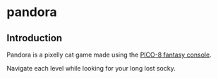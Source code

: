 # pandora

## Introduction

Pandora is a pixelly cat game made using the [PICO-8 fantasy console](https://www.lexaloffle.com/pico-8.php).

Navigate each level while looking for your long lost socky.
